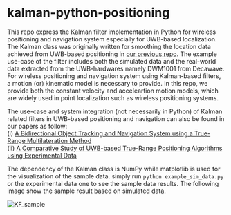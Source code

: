 # kalman-python-positioning
This repo express the Kalman filter implementation in Python for wireless positioning and navigation system especially for UWB-based localization. The Kalman class was originally written for smoothing the location data achieved from UWB-based positioning in [our previous repo](https://github.com/cliansang/uwb-tracking-ros). The example use-case of the filter includes both the simulated data and the real-world data extracted from the UWB-hardwares namely DWM1001 from Decawave. For wireless positioning and navigation system using Kalman-based filters, a motion (or) kinematic model is necessary to provide. In this repo, we provide both the constant velocity and acceleartion motion models, which are widely used in point localization such as wireless positioning systems. 

The use-case and system integration (not necessarily in Python) of Kalman related filters in UWB-based positioning and navigation can also be found in our papers as follow:  
(i) [A Bidirectional Object Tracking and Navigation System using a True-Range Multilateration Method](https://ieeexplore.ieee.org/document/8911811)  
(ii) [A Comparative Study of UWB-based True-Range Positioning Algorithms using Experimental Data](https://ieeexplore.ieee.org/document/8970249)

The dependency of the Kalman class is NumPy while matplotlib is used for the visualization of the sample data. simply run ``` python example_sim_data.py ``` or the experimental data one to see the sample data results. The following image show the sample result based on simulated data.  

![KF_sample](https://user-images.githubusercontent.com/18302290/146093193-2b4a2a97-7437-4b26-bcee-91062ea860d2.jpeg)
